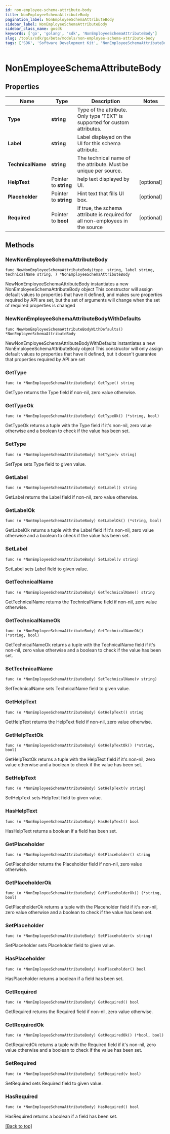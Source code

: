 ```yaml
---
id: non-employee-schema-attribute-body
title: NonEmployeeSchemaAttributeBody
pagination_label: NonEmployeeSchemaAttributeBody
sidebar_label: NonEmployeeSchemaAttributeBody
sidebar_class_name: gosdk
keywords: ['go', 'golang', 'sdk', 'NonEmployeeSchemaAttributeBody'] 
slug: /tools/sdk/go/beta/models/non-employee-schema-attribute-body
tags: ['SDK', 'Software Development Kit', 'NonEmployeeSchemaAttributeBody']
---
```


# NonEmployeeSchemaAttributeBody

## Properties

Name | Type | Description | Notes
------------ | ------------- | ------------- | -------------
**Type** | **string** | Type of the attribute. Only type &#39;TEXT&#39; is supported for custom attributes. | 
**Label** | **string** | Label displayed on the UI for this schema attribute. | 
**TechnicalName** | **string** | The technical name of the attribute. Must be unique per source. | 
**HelpText** | Pointer to **string** | help text displayed by UI. | [optional] 
**Placeholder** | Pointer to **string** | Hint text that fills UI box. | [optional] 
**Required** | Pointer to **bool** | If true, the schema attribute is required for all non-employees in the source | [optional] 

## Methods

### NewNonEmployeeSchemaAttributeBody

`func NewNonEmployeeSchemaAttributeBody(type_ string, label string, technicalName string, ) *NonEmployeeSchemaAttributeBody`

NewNonEmployeeSchemaAttributeBody instantiates a new NonEmployeeSchemaAttributeBody object
This constructor will assign default values to properties that have it defined,
and makes sure properties required by API are set, but the set of arguments
will change when the set of required properties is changed

### NewNonEmployeeSchemaAttributeBodyWithDefaults

`func NewNonEmployeeSchemaAttributeBodyWithDefaults() *NonEmployeeSchemaAttributeBody`

NewNonEmployeeSchemaAttributeBodyWithDefaults instantiates a new NonEmployeeSchemaAttributeBody object
This constructor will only assign default values to properties that have it defined,
but it doesn't guarantee that properties required by API are set

### GetType

`func (o *NonEmployeeSchemaAttributeBody) GetType() string`

GetType returns the Type field if non-nil, zero value otherwise.

### GetTypeOk

`func (o *NonEmployeeSchemaAttributeBody) GetTypeOk() (*string, bool)`

GetTypeOk returns a tuple with the Type field if it's non-nil, zero value otherwise
and a boolean to check if the value has been set.

### SetType

`func (o *NonEmployeeSchemaAttributeBody) SetType(v string)`

SetType sets Type field to given value.


### GetLabel

`func (o *NonEmployeeSchemaAttributeBody) GetLabel() string`

GetLabel returns the Label field if non-nil, zero value otherwise.

### GetLabelOk

`func (o *NonEmployeeSchemaAttributeBody) GetLabelOk() (*string, bool)`

GetLabelOk returns a tuple with the Label field if it's non-nil, zero value otherwise
and a boolean to check if the value has been set.

### SetLabel

`func (o *NonEmployeeSchemaAttributeBody) SetLabel(v string)`

SetLabel sets Label field to given value.


### GetTechnicalName

`func (o *NonEmployeeSchemaAttributeBody) GetTechnicalName() string`

GetTechnicalName returns the TechnicalName field if non-nil, zero value otherwise.

### GetTechnicalNameOk

`func (o *NonEmployeeSchemaAttributeBody) GetTechnicalNameOk() (*string, bool)`

GetTechnicalNameOk returns a tuple with the TechnicalName field if it's non-nil, zero value otherwise
and a boolean to check if the value has been set.

### SetTechnicalName

`func (o *NonEmployeeSchemaAttributeBody) SetTechnicalName(v string)`

SetTechnicalName sets TechnicalName field to given value.


### GetHelpText

`func (o *NonEmployeeSchemaAttributeBody) GetHelpText() string`

GetHelpText returns the HelpText field if non-nil, zero value otherwise.

### GetHelpTextOk

`func (o *NonEmployeeSchemaAttributeBody) GetHelpTextOk() (*string, bool)`

GetHelpTextOk returns a tuple with the HelpText field if it's non-nil, zero value otherwise
and a boolean to check if the value has been set.

### SetHelpText

`func (o *NonEmployeeSchemaAttributeBody) SetHelpText(v string)`

SetHelpText sets HelpText field to given value.

### HasHelpText

`func (o *NonEmployeeSchemaAttributeBody) HasHelpText() bool`

HasHelpText returns a boolean if a field has been set.

### GetPlaceholder

`func (o *NonEmployeeSchemaAttributeBody) GetPlaceholder() string`

GetPlaceholder returns the Placeholder field if non-nil, zero value otherwise.

### GetPlaceholderOk

`func (o *NonEmployeeSchemaAttributeBody) GetPlaceholderOk() (*string, bool)`

GetPlaceholderOk returns a tuple with the Placeholder field if it's non-nil, zero value otherwise
and a boolean to check if the value has been set.

### SetPlaceholder

`func (o *NonEmployeeSchemaAttributeBody) SetPlaceholder(v string)`

SetPlaceholder sets Placeholder field to given value.

### HasPlaceholder

`func (o *NonEmployeeSchemaAttributeBody) HasPlaceholder() bool`

HasPlaceholder returns a boolean if a field has been set.

### GetRequired

`func (o *NonEmployeeSchemaAttributeBody) GetRequired() bool`

GetRequired returns the Required field if non-nil, zero value otherwise.

### GetRequiredOk

`func (o *NonEmployeeSchemaAttributeBody) GetRequiredOk() (*bool, bool)`

GetRequiredOk returns a tuple with the Required field if it's non-nil, zero value otherwise
and a boolean to check if the value has been set.

### SetRequired

`func (o *NonEmployeeSchemaAttributeBody) SetRequired(v bool)`

SetRequired sets Required field to given value.

### HasRequired

`func (o *NonEmployeeSchemaAttributeBody) HasRequired() bool`

HasRequired returns a boolean if a field has been set.


[[Back to top]](#) 


